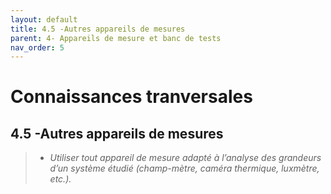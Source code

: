 ```yaml
---
layout: default
title: 4.5 -Autres appareils de mesures
parent: 4- Appareils de mesure et banc de tests
nav_order: 5
---
```


# Connaissances tranversales

## 4.5 -Autres appareils de mesures

> - *Utiliser tout appareil de mesure adapté à l’analyse des grandeurs d’un système étudié (champ-mètre, caméra thermique, luxmètre, etc.).*
